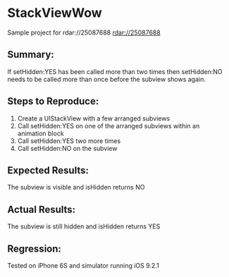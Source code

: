 # StackViewWow

Sample project for rdar://25087688
[rdar://25087688](http://openradar.appspot.com/25087688)

## Summary:
If setHidden:YES has been called more than two times then setHidden:NO needs to be called more than once before the subview shows again.

## Steps to Reproduce:
1. Create a UIStackView with a few arranged subviews
2. Call setHidden:YES on one of the arranged subviews within an animation block
3. Call setHidden:YES two more times
4. Call setHidden:NO on the subview

## Expected Results:
The subview is visible and isHidden returns NO

## Actual Results:
The subview is still hidden and isHidden returns YES

## Regression:
Tested on iPhone 6S and simulator running iOS 9.2.1
